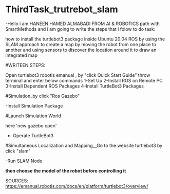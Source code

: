 # ThirdTask_trutrebot_slam

-Hello i am HANEEN HAMED ALMABADI FROM AI & ROBOTICS path with SmartMethods and i am going to write the steps that i folow to do task:

   how to install the turtlebot3 package inside Ubuntu 20.04 ROS by using the SLAM approach to create a map by 
   moving the robot from one place to another and using sensors to discover the location around it to draw an integrated map

#WRITEEN STEPS:

Open turtlebot3 robotis emanual , by "click Quick Start Guide" throw  terminal and enter below commands 
1-Set Up
2-Install ROS on Remote PC
3-Install Dependent ROS Packages
4-Install TurtleBot3 Packages


#Simulation_by click "Ros Gazebo"

-Install Simulation Package


#Launch Simulation World 

here 'new gazebo open'

- Operate TurtleBot3

#Simultaneous Localization and Mapping__Go to the website turtlebot3 by click "slam"
 
-Run SLAM Node 

**then choose the model of the robot before controlling it**

SOURCES:
https://emanual.robotis.com/docs/en/platform/turtlebot3/overview/

